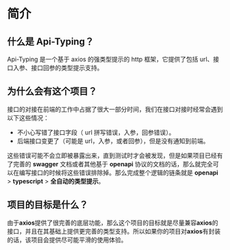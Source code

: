 # 简介

## 什么是 Api-Typing？

Api-Typing 是一个基于 axios 的强类型提示的 http 框架，它提供了包括 url、接口入参、接口回参的类型提示支持。

## 为什么会有这个项目？

接口的对接在前端的工作中占据了很大一部分时间，我们在接口对接时经常会遇到以下这些情况：

- 不小心写错了接口字段（ url 拼写错误，入参，回参错误）。
- 后端接口变更了（可能是 url，入参，或者回参），但是没有通知到前端。

这些错误可能不会立即被暴露出来，直到测试时才会被发现，但是如果项目已经有了完善的 **swagger** 文档或者其他基于 **openapi** 协议的文档的话，那么就完全可以在编写接口的时候将这些错误排除掉。那么完成整个逻辑的链条就是 **openapi** > **typescript** > **全自动的类型提示**。

## 项目的目标是什么？

由于**axios**提供了很完善的底层功能，那么这个项目的目标就是尽量兼容**axios**的接口，并且在其基础上提供更完善的类型支持。所以如果你的项目对**axios**有封装的话，该项目会提供尽可能平滑的使用体验。
